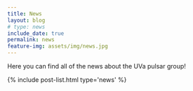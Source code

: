 ```yaml
---
title: News
layout: blog
# type: news
include_date: true
permalink: news
feature-img: assets/img/news.jpg
---
```


Here you can find all of the news about the UVa pulsar group!

{% include post-list.html type='news' %}

